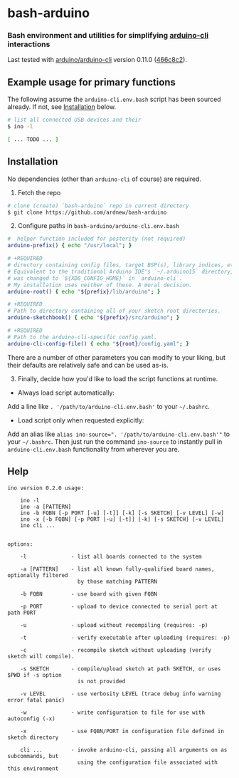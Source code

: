 # bash-arduino
### Bash environment and utilities for simplifying [arduino-cli](https://github.com/arduino/arduino-cli) interactions

Last tested with [arduino/arduino-cli](https://github.com/arduino/arduino-cli) version 0.11.0 ([466c8c2](https://github.com/arduino/arduino-cli/commit/466c8c2f8471736d755079ec0e6e2a4a19dad413)).

## Example usage for primary functions

The following assume the `arduino-cli.env.bash` script has been sourced already. If not, see [Installation](#installation) below.
```sh
# list all connected USB devices and their                          
$ ino -l

[ ... TODO ... ]
```

## Installation

No dependencies (other than `arduino-cli` of course) are required. 

1. Fetch the repo

```sh
# clone (create) `bash-arduino` repo in current directory
$ git clone https://github.com/ardnew/bash-arduino 
```

2. Configure paths in `bash-arduino/arduino-cli.env.bash`

```sh
#  helper function included for posterity (not required)
arduino-prefix() { echo "/usr/local"; }       

# +REQUIRED
# directory containing config files, target BSP(s), library indices, etc. 
# Equivalent to the traditional Arduino IDE's `~/.arduino15` directory, but
# was changed to `${XDG_CONFIG_HOME}` in `arduino-cli`. 
# My installation uses neither of these. A moral decision.
arduino-root() { echo "${prefix}/lib/arduino"; }  

# +REQUIRED
# Path to directory containing all of your sketch root directories.
arduino-sketchbook() { echo "${prefix}/src/arduino"; }   

# +REQUIRED
# Path to the arduino-cli-specific config.yaml.
arduino-cli-config-file() { echo "${root}/config.yaml"; }     
```
There are a number of other parameters you can modify to your liking, but their defaults are relatively safe and can be used as-is.

3. Finally, decide how you'd like to load the script functions at runtime.

- Always load script automatically:

Add a line like `. '/path/to/arduino-cli.env.bash'` to your `~/.bashrc`.

- Load script only when requested explicitly:

Add an alias like `alias ino-source=". '/path/to/arduino-cli.env.bash'"` to your `~/.bashrc`. Then just run the command `ino-source` to instantly pull in `arduino-cli.env.bash` functionality from wherever you are.

## Help
```
ino version 0.2.0 usage:

	ino -l
	ino -a [PATTERN]
	ino -b FQBN [-p PORT [-u] [-t]] [-k] [-s SKETCH] [-v LEVEL] [-w]
	ino -x [-b FQBN] [-p PORT [-u] [-t]] [-k] [-s SKETCH] [-v LEVEL]
	ino cli ...


options:

	-l              - list all boards connected to the system

	-a [PATTERN]    - list all known fully-qualified board names, optionally filtered
	                  by those matching PATTERN

	-b FQBN         - use board with given FQBN

	-p PORT         - upload to device connected to serial port at path PORT

	-u              - upload without recompiling (requires: -p)

	-t              - verify executable after uploading (requires: -p)

	-c              - recompile sketch without uploading (verify sketch will compile).

	-s SKETCH       - compile/upload sketch at path SKETCH, or uses $PWD if -s option
	                  is not provided

	-v LEVEL        - use verbosity LEVEL (trace debug info warning error fatal panic)

	-w              - write configuration to file for use with autoconfig (-x)

	-x              - use FQBN/PORT in configuration file defined in sketch directory

	cli ...         - invoke arduino-cli, passing all arguments on as subcommands, but
	                  using the configuration file associated with this environment
```

